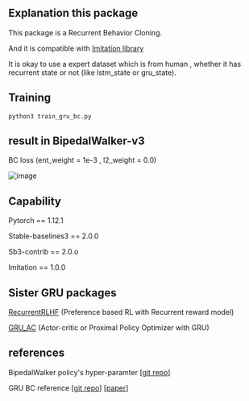 ## Explanation this package ##

This package is a Recurrent Behavior Cloning.

And it is compatible with [Imitation library](https://github.com/HumanCompatibleAI/imitation)

It is okay to use a expert dataset which is from human , whether it has recurrent state or not (like lstm_state or gru_state).

## Training ##

```python3 train_gru_bc.py```

## result in BipedalWalker-v3 ##

BC loss (ent_weight = 1e-3 , l2_weight = 0.0)

![image](https://github.com/CAI23sbP/RecurrentBC/assets/108871750/0eeba33d-1968-4971-80ca-8a73caade7cc)



## Capability ##

Pytorch == 1.12.1

Stable-baselines3 == 2.0.0

Sb3-contrib == 2.0.o

Imitation == 1.0.0

## Sister GRU packages ##

[RecurrentRLHF](https://github.com/CAI23sbP/RecurrentRLHF) (Preference based RL with Recurrent reward model)

[GRU_AC](https://github.com/CAI23sbP/GRU_AC) (Actor-critic or Proximal Policy Optimizer with GRU)


## references ##

BipedalWalker policy's hyper-paramter [[git repo](https://github.com/andri27-ts/Reinforcement-Learning/blob/master/Week5/PPO.py)]

GRU BC reference [[git repo](https://github.com/Ram81/pirlnav)] [[paper](https://arxiv.org/pdf/2301.07302)]
